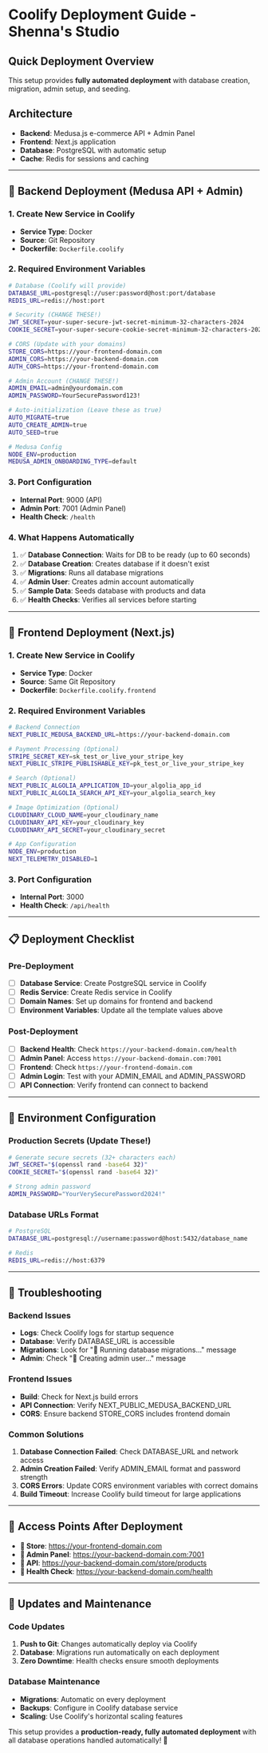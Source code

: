 # Coolify Deployment Guide - Shenna's Studio

## Quick Deployment Overview

This setup provides **fully automated deployment** with database creation, migration, admin setup, and seeding.

## Architecture

- **Backend**: Medusa.js e-commerce API + Admin Panel
- **Frontend**: Next.js application
- **Database**: PostgreSQL with automatic setup
- **Cache**: Redis for sessions and caching

---

## 🚀 Backend Deployment (Medusa API + Admin)

### 1. Create New Service in Coolify

- **Service Type**: Docker
- **Source**: Git Repository
- **Dockerfile**: `Dockerfile.coolify`

### 2. Required Environment Variables

```bash
# Database (Coolify will provide)
DATABASE_URL=postgresql://user:password@host:port/database
REDIS_URL=redis://host:port

# Security (CHANGE THESE!)
JWT_SECRET=your-super-secure-jwt-secret-minimum-32-characters-2024
COOKIE_SECRET=your-super-secure-cookie-secret-minimum-32-characters-2024

# CORS (Update with your domains)
STORE_CORS=https://your-frontend-domain.com
ADMIN_CORS=https://your-backend-domain.com
AUTH_CORS=https://your-frontend-domain.com

# Admin Account (CHANGE THESE!)
ADMIN_EMAIL=admin@yourdomain.com
ADMIN_PASSWORD=YourSecurePassword123!

# Auto-initialization (Leave these as true)
AUTO_MIGRATE=true
AUTO_CREATE_ADMIN=true
AUTO_SEED=true

# Medusa Config
NODE_ENV=production
MEDUSA_ADMIN_ONBOARDING_TYPE=default
```

### 3. Port Configuration

- **Internal Port**: 9000 (API)
- **Admin Port**: 7001 (Admin Panel)
- **Health Check**: `/health`

### 4. What Happens Automatically

1. ✅ **Database Connection**: Waits for DB to be ready (up to 60 seconds)
2. ✅ **Database Creation**: Creates database if it doesn't exist
3. ✅ **Migrations**: Runs all database migrations
4. ✅ **Admin User**: Creates admin account automatically
5. ✅ **Sample Data**: Seeds database with products and data
6. ✅ **Health Checks**: Verifies all services before starting

---

## 🎨 Frontend Deployment (Next.js)

### 1. Create New Service in Coolify

- **Service Type**: Docker
- **Source**: Same Git Repository
- **Dockerfile**: `Dockerfile.coolify.frontend`

### 2. Required Environment Variables

```bash
# Backend Connection
NEXT_PUBLIC_MEDUSA_BACKEND_URL=https://your-backend-domain.com

# Payment Processing (Optional)
STRIPE_SECRET_KEY=sk_test_or_live_your_stripe_key
NEXT_PUBLIC_STRIPE_PUBLISHABLE_KEY=pk_test_or_live_your_stripe_key

# Search (Optional)
NEXT_PUBLIC_ALGOLIA_APPLICATION_ID=your_algolia_app_id
NEXT_PUBLIC_ALGOLIA_SEARCH_API_KEY=your_algolia_search_key

# Image Optimization (Optional)
CLOUDINARY_CLOUD_NAME=your_cloudinary_name
CLOUDINARY_API_KEY=your_cloudinary_key
CLOUDINARY_API_SECRET=your_cloudinary_secret

# App Configuration
NODE_ENV=production
NEXT_TELEMETRY_DISABLED=1
```

### 3. Port Configuration

- **Internal Port**: 3000
- **Health Check**: `/api/health`

---

## 📋 Deployment Checklist

### Pre-Deployment

- [ ] **Database Service**: Create PostgreSQL service in Coolify
- [ ] **Redis Service**: Create Redis service in Coolify
- [ ] **Domain Names**: Set up domains for frontend and backend
- [ ] **Environment Variables**: Update all the template values above

### Post-Deployment

- [ ] **Backend Health**: Check `https://your-backend-domain.com/health`
- [ ] **Admin Panel**: Access `https://your-backend-domain.com:7001`
- [ ] **Frontend**: Check `https://your-frontend-domain.com`
- [ ] **Admin Login**: Test with your ADMIN_EMAIL and ADMIN_PASSWORD
- [ ] **API Connection**: Verify frontend can connect to backend

---

## 🔧 Environment Configuration

### Production Secrets (Update These!)

```bash
# Generate secure secrets (32+ characters each)
JWT_SECRET="$(openssl rand -base64 32)"
COOKIE_SECRET="$(openssl rand -base64 32)"

# Strong admin password
ADMIN_PASSWORD="YourVerySecurePassword2024!"
```

### Database URLs Format

```bash
# PostgreSQL
DATABASE_URL=postgresql://username:password@host:5432/database_name

# Redis
REDIS_URL=redis://host:6379
```

---

## 🚨 Troubleshooting

### Backend Issues

- **Logs**: Check Coolify logs for startup sequence
- **Database**: Verify DATABASE_URL is accessible
- **Migrations**: Look for "🔄 Running database migrations..." message
- **Admin**: Check "👤 Creating admin user..." message

### Frontend Issues

- **Build**: Check for Next.js build errors
- **API Connection**: Verify NEXT_PUBLIC_MEDUSA_BACKEND_URL
- **CORS**: Ensure backend STORE_CORS includes frontend domain

### Common Solutions

1. **Database Connection Failed**: Check DATABASE_URL and network access
2. **Admin Creation Failed**: Verify ADMIN_EMAIL format and password strength
3. **CORS Errors**: Update CORS environment variables with correct domains
4. **Build Timeout**: Increase Coolify build timeout for large applications

---

## 🎯 Access Points After Deployment

- **🛒 Store**: https://your-frontend-domain.com
- **👤 Admin Panel**: https://your-backend-domain.com:7001
- **🔌 API**: https://your-backend-domain.com/store/products
- **💚 Health Check**: https://your-backend-domain.com/health

---

## 🔄 Updates and Maintenance

### Code Updates

1. **Push to Git**: Changes automatically deploy via Coolify
2. **Database**: Migrations run automatically on each deployment
3. **Zero Downtime**: Health checks ensure smooth deployments

### Database Maintenance

- **Migrations**: Automatic on every deployment
- **Backups**: Configure in Coolify database service
- **Scaling**: Use Coolify's horizontal scaling features

This setup provides a **production-ready, fully automated deployment** with all database operations handled automatically! 🚀
